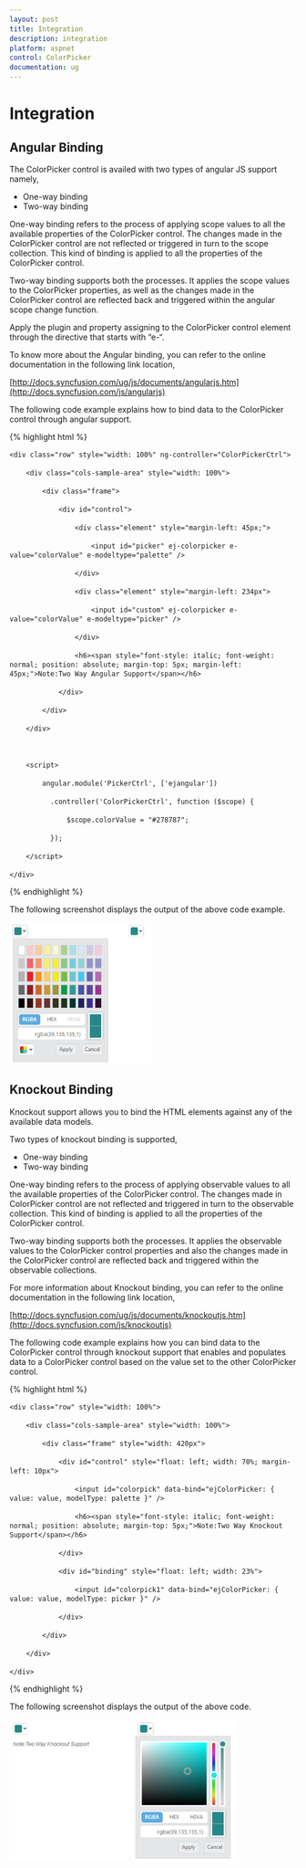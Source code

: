 ```yaml
---
layout: post
title: Integration
description: integration
platform: aspnet
control: ColorPicker
documentation: ug
---
```


# Integration

## Angular Binding

The ColorPicker control is availed with two types of angular JS support namely, 

* One-way binding
* Two-way binding 

One-way binding refers to the process of applying scope values to all the available properties of the ColorPicker control. The changes made in the ColorPicker control are not reflected or triggered in turn to the scope collection. This kind of binding is applied to all the properties of the ColorPicker control.

Two-way binding supports both the processes. It applies the scope values to the ColorPicker properties, as well as the changes made in the ColorPicker control are reflected back and triggered within the angular scope change function.

Apply the plugin and property assigning to the ColorPicker control element through the directive that starts with “e-“.

To know more about the Angular binding, you can refer to the online documentation in the following link location,

[http://docs.syncfusion.com/ug/js/documents/angularjs.htm](http://docs.syncfusion.com/js/angularjs)

The following code example explains how to bind data to the ColorPicker control through angular support.

{% highlight html %}





<script src="http://cdn.syncfusion.com/js/assets/external/angular.min.js"></script>

<script src="http://cdn.syncfusion.com/{{site.releaseversion}}/js/web/ej.unobtrusive.min.js"></script>

<script src="http://cdn.syncfusion.com/{{site.releaseversion}}/js/ej.widget.angular.min.js"></script>



<div class="content-container-fluid" ng-app="PickerCtrl">

    <div class="row" style="width: 100%" ng-controller="ColorPickerCtrl">

        <div class="cols-sample-area" style="width: 100%">

            <div class="frame">

                <div id="control">

                    <div class="element" style="margin-left: 45px;">

                        <input id="picker" ej-colorpicker e-value="colorValue" e-modeltype="palette" />

                    </div>

                    <div class="element" style="margin-left: 234px">

                        <input id="custom" ej-colorpicker e-value="colorValue" e-modeltype="picker" />

                    </div>

                    <h6><span style="font-style: italic; font-weight: normal; position: absolute; margin-top: 5px; margin-left: 45px;">Note:Two Way Angular Support</span></h6>

                </div>

            </div>

        </div>



        <script>

            angular.module('PickerCtrl', ['ejangular'])

              .controller('ColorPickerCtrl', function ($scope) {

                  $scope.colorValue = "#278787";

              });

        </script>

    </div>

</div>



<style>

    .element {

        display: inline-block;

    }



    .frame {

        width: 457px;

        border: 0px;

    }



    #control {

        width: 600px;

    }

</style>





{% endhighlight %}



The following screenshot displays the output of the above code example.

![](Integration_images/Integration_img1.png)



## Knockout Binding

Knockout support allows you to bind the HTML elements against any of the available data models.

Two types of knockout binding is supported,

* One-way binding
* Two-way binding

One-way binding refers to the process of applying observable values to all the available properties of the ColorPicker control. The changes made in ColorPicker control are not reflected and triggered in turn to the observable collection. This kind of binding is applied to all the properties of the ColorPicker control.

Two-way binding supports both the processes. It applies the observable values to the ColorPicker control properties and also the changes made in the ColorPicker control are reflected back and triggered within the observable collections. 

For more information about Knockout binding, you can refer to the online documentation in the following link location,

[http://docs.syncfusion.com/ug/js/documents/knockoutjs.htm](http://docs.syncfusion.com/js/knockoutjs)

The following code example explains how you can bind data to the ColorPicker control through knockout support that enables and populates data to a ColorPicker control based on the value set to the other ColorPicker control.

{% highlight html %}





<script src="http://cdn.syncfusion.com/js/assets/external/knockout.min.js"></script>

<script src="http://cdn.syncfusion.com/{{site.releaseversion}}/js/web/ej.unobtrusive.min.js "> </script>

<script src="http://cdn.syncfusion.com/{{site.releaseversion}}/js/ej.widget.ko.min.js"></script>



<div class="content-container-fluid">

    <div class="row" style="width: 100%">

        <div class="cols-sample-area" style="width: 100%">

            <div class="frame" style="width: 420px">

                <div id="control" style="float: left; width: 70%; margin-left: 10px">

                    <input id="colorpick" data-bind="ejColorPicker: { value: value, modelType: palette }" />

                    <h6><span style="font-style: italic; font-weight: normal; position: absolute; margin-top: 5px;">Note:Two Way Knockout Support</span></h6>

                </div>

                <div id="binding" style="float: left; width: 23%">

                    <input id="colorpick1" data-bind="ejColorPicker: { value: value, modelType: picker }" />

                </div>

            </div>

        </div>

    </div>

</div>

<script>

    window.viewModel = {

        value: ko.observable("#278787"),

        palette: ko.observable("palette"),

        picker: ko.observable("picker")

    };

    $(function () {

        ko.applyBindings(viewModel);

    });

</script>

<style>

    .element {

        display: inline-block;

    }



    .frame {

        width: 600px;

        border: 0px;

    }



    #control {

        width: 600px;

    }

</style>



{% endhighlight %}



The following screenshot displays the output of the above code.

![](Integration_images/Integration_img2.png)





